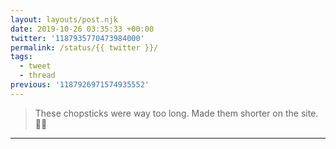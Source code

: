 ```yaml
---
layout: layouts/post.njk
date: 2019-10-26 03:35:33 +00:00
twitter: '1187935770473984000'
permalink: /status/{{ twitter }}/
tags: 
  - tweet
  - thread
previous: '1187926971574935552'
---
```


> These chopsticks were way too long. Made them shorter on the site. 🤷‍♀️

---
